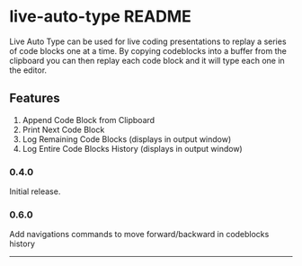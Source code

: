 # live-auto-type README

Live Auto Type can be used for live coding presentations to replay a series of code blocks one at a time. By copying codeblocks into a buffer from the clipboard you can then replay each code block and it will type each one in the editor.

## Features

1. Append Code Block from Clipboard
2. Print Next Code Block
3. Log Remaining Code Blocks (displays in output window)
4. Log Entire Code Blocks History (displays in output window)


### 0.4.0

Initial release.

### 0.6.0

Add navigations commands to move forward/backward in codeblocks history

-----------------------------------------------------------------------------------------------------------
